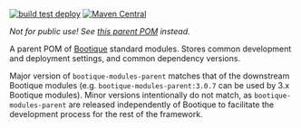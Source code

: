 <!--
  Licensed to ObjectStyle LLC under one
  or more contributor license agreements.  See the NOTICE file
  distributed with this work for additional information
  regarding copyright ownership.  The ObjectStyle LLC licenses
  this file to you under the Apache License, Version 2.0 (the
  "License"); you may not use this file except in compliance
  with the License.  You may obtain a copy of the License at

    http://www.apache.org/licenses/LICENSE-2.0

  Unless required by applicable law or agreed to in writing,
  software distributed under the License is distributed on an
  "AS IS" BASIS, WITHOUT WARRANTIES OR CONDITIONS OF ANY
  KIND, either express or implied.  See the License for the
  specific language governing permissions and limitations
  under the License.
  -->

[![build test deploy](https://github.com/bootique/bootique-modules-parent/actions/workflows/maven.yml/badge.svg)](https://github.com/bootique/bootique-modules-parent/actions/workflows/maven.yml)
[![Maven Central](https://img.shields.io/maven-central/v/io.bootique.modules.parent/bootique-modules-parent.svg?colorB=brightgreen)](https://search.maven.org/artifact/io.bootique.modules.parent/bootique-modules-parent/)

_Not for public use! See [this parent POM](https://github.com/bootique/bootique-parent) instead._

A parent POM of [Bootique](http://bootique.io) standard modules. Stores common development and deployment settings, 
and common dependency versions. 

Major version of `bootique-modules-parent` matches that of the downstream Bootique modules (e.g. 
`bootique-modules-parent:3.0.7` can be used by 3.x Bootique modules). Minor versions intentionally do not match, as 
`bootique-modules-parent` are released independently of Bootique to facilitate the development process for the rest of
the framework.
